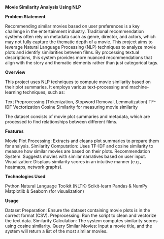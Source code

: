 **Movie Similarity Analysis Using NLP**

**Problem Statement**

Recommending similar movies based on user preferences is a key challenge in the entertainment industry. Traditional recommendation systems often rely on metadata such as genre, director, and actors, which may not fully capture the thematic depth of a movie. This project aims to leverage Natural Language Processing (NLP) techniques to analyze movie plots and identify similarities between films. By processing textual descriptions, this system provides more nuanced recommendations that align with the story and thematic elements rather than just categorical tags.



**Overview**

This project uses NLP techniques to compute movie similarity based on their plot summaries. It employs various text-processing and machine-learning techniques, such as:

Text Preprocessing (Tokenization, Stopword Removal, Lemmatization)
TF-IDF Vectorization
Cosine Similarity for measuring movie similarity

The dataset consists of movie plot summaries and metadata, which are processed to find relationships between different films.




**Features**

Movie Plot Processing: Extracts and cleans plot summaries to prepare them for analysis.
Similarity Computation: Uses TF-IDF and cosine similarity to measure how similar movies are based on their plots.
Recommendation System: Suggests movies with similar narratives based on user input.
Visualization: Displays similarity scores in an intuitive manner (e.g., heatmaps, network graphs).




**Technologies Used**

Python
Natural Language Toolkit (NLTK)
Scikit-learn
Pandas & NumPy
Matplotlib & Seaborn (for visualization)




**Usage**

Dataset Preparation: Ensure the dataset containing movie plots is in the correct format (CSV).
Preprocessing: Run the script to clean and vectorize the text data.
Similarity Calculation: The system computes similarity scores using cosine similarity.
Query Similar Movies: Input a movie title, and the system will return a list of the most similar movies.


